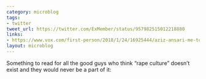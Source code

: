 ```yaml
---
category: microblog
tags:
- twitter
tweet_url: https://twitter.com/ExMember/status/957982515012218880
links:
- https://www.vox.com/first-person/2018/1/24/16925444/aziz-ansari-me-too-feminism-consent
layout: microblog
---
```

Something to read for all the good guys who think “rape culture” doesn’t exist and they would never be a part of it:

